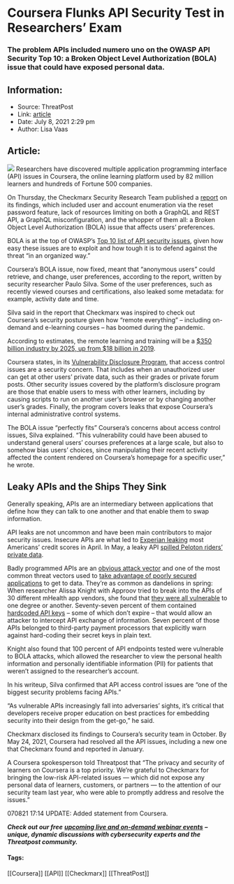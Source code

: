 # Coursera Flunks API Security Test in Researchers’ Exam
### The problem APIs included numero uno on the OWASP API Security Top 10: a Broken Object Level Authorization (BOLA) issue that could have exposed personal data. 

## Information:
+ Source: ThreatPost
+ Link: [article](https://kasperskycontenthub.com/threatpost-global/?p=167630)
+ Date: July 8, 2021  2:29 pm
+ Author: Lisa Vaas


## Article:
![](https://media.threatpost.com/wp-content/uploads/sites/103/2021/07/09070346/school-teacher.jpg)
Researchers have discovered multiple application programming interface (API) issues in Coursera, the online learning platform used by 82 million learners and hundreds of Fortune 500 companies.


On Thursday, the Checkmarx Security Research Team published a [report](https://www.checkmarx.com/blog/technical-blog/api-crash-course-broken-object-level-authorization-found-in-coursera/) on its findings, which included user and account enumeration via the reset password feature, lack of resources limiting on both a GraphQL and REST API, a GraphQL misconfiguration, and the whopper of them all: a Broken Object Level Authorization (BOLA) issue that affects users’ preferences.


BOLA is at the top of OWASP’s [Top 10 list of API security issues](https://www.cloudvector.com/owasp-api-security-top-10-broken-object-level-authorization/), given how easy these issues are to exploit and how tough it is to defend against the threat “in an organized way.”


Coursera’s BOLA issue, now fixed, meant that “anonymous users” could retrieve, and change, user preferences, according to the report, written by security researcher Paulo Silva. Some of the user preferences, such as recently viewed courses and certifications, also leaked some metadata: for example, activity date and time.



Silva said in the report that Checkmarx was inspired to check out Coursera’s security posture given how “remote everything” – including on-demand and e-learning courses – has boomed during the pandemic.


According to estimates, the remote learning and training will be a [$350 billion industry by 2025, up from $18 billion in 2019](https://www.weforum.org/agenda/2020/04/coronavirus-education-global-covid19-online-digital-learning/).


Coursera states, in its [Vulnerability Disclosure Program](https://hackerone.com/coursera?type=team), that access control issues are a security concern. That includes when an unauthorized user can get at other users’ private data, such as their grades or private forum posts. Other security issues covered by the platform’s disclosure program are those that enable users to mess with other learners, including by causing scripts to run on another user’s browser or by changing another user’s grades. Finally, the program covers leaks that expose Coursera’s internal administrative control systems.


The BOLA issue “perfectly fits” Coursera’s concerns about access control issues, Silva explained. “This vulnerability could have been abused to understand general users’ courses preferences at a large scale, but also to somehow bias users’ choices, since manipulating their recent activity affected the content rendered on Coursera’s homepage for a specific user,” he wrote.


Leaky APIs and the Ships They Sink
----------------------------------


Generally speaking, APIs are an intermediary between applications that define how they can talk to one another and that enable them to swap information.


API leaks are not uncommon and have been main contributors to major security issues. Insecure APIs are what led to [Experian leaking](https://threatpost.com/experian-api-leaks-american-credit-scores/165731/) most Americans’ credit scores in April. In May, a leaky API [spilled Peloton riders’ private data](https://threatpost.com/pelotons-spilled-riders-data/165880/).


Badly programmed APIs are an [obvious attack vector](https://threatpost.com/apis-next-frontier-cybercrime/158536/) and one of the most common threat vectors used to [take advantage of poorly secured applications](https://threatpost.com/clubhouse-users-data-hacker-forum/165354/) to get to data. They’re as common as dandelions in spring: When researcher Alissa Knight with Approov tried to break into the APIs of 30 different mHealth app vendors, she found that [they were all vulnerable](https://threatpost.com/mhealth-apps-millions-cyberattacks/163966/) to one degree or another. Seventy-seven percent of them contained [hardcoded API keys](https://threatpost.com/cybercriminals-exploits-zyxel-flaw/162789/) – some of which don’t expire – that would allow an attacker to intercept API exchange of information. Seven percent of those APIs belonged to third-party payment processors that explicitly warn against hard-coding their secret keys in plain text.


Knight also found that 100 percent of API endpoints tested were vulnerable to BOLA attacks, which allowed the researcher to view the personal health information and personally identifiable information (PII) for patients that weren’t assigned to the researcher’s account.


In his writeup, Silva confirmed that API access control issues are “one of the biggest security problems facing APIs.”


“As vulnerable APIs increasingly fall into adversaries’ sights, it’s critical that developers receive proper education on best practices for embedding security into their design from the get-go,” he said.


Checkmarx disclosed its findings to Coursera’s security team in October. By May 24, 2021, Coursera had resolved all the API issues, including a new one that Checkmarx found and reported in January.


A Coursera spokesperson told Threatpost that “The privacy and security of learners on Coursera is a top priority. We’re grateful to Checkmarx for bringing the low-risk API-related issues — which did not expose any personal data of learners, customers, or partners — to the attention of our security team last year, who were able to promptly address and resolve the issues.”


070821 17:14 UPDATE: Added statement from Coursera.


***Check out our free*** [***upcoming live and on-demand webinar events***](https://threatpost.com/category/webinars/) ***– unique, dynamic discussions with cybersecurity experts and the Threatpost community.***




#### Tags:
[[Coursera]] [[API]] [[Checkmarx]] [[ThreatPost]]

